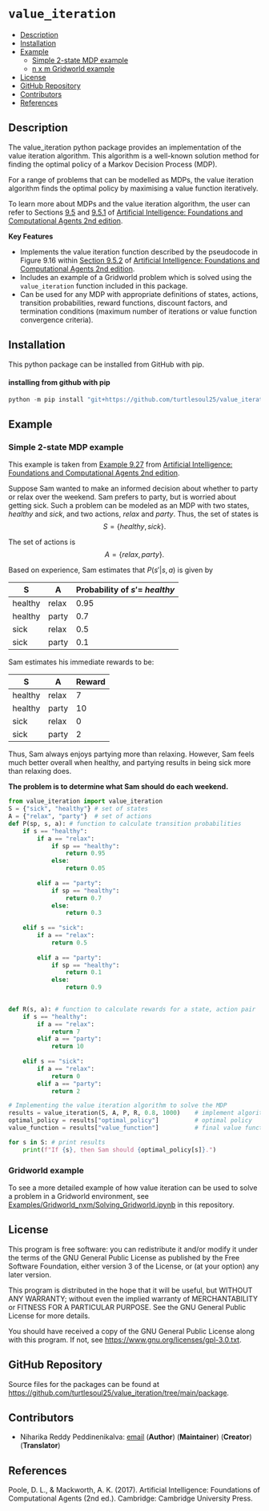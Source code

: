 # `value_iteration`

- [Description](#description)
- [Installation](#installation)
- [Example](#example)
  - [Simple 2-state MDP example](#simple-2-mdp-example)
  - [n x m Gridworld example](#gridworld-example)
- [License](#license)
- [GitHub Repository](#github-repository)
- [Contributors](#contributors)
- [References](#references)

## **Description**

The value_iteration python package provides an implementation of the value iteration algorithm. This algorithm is a well-known solution method for finding the optimal policy of a Markov Decision Process (MDP). 

For a range of problems that can be modelled as MDPs, the value iteration algorithm finds the optimal policy by maximising a value function iteratively. 

To learn more about MDPs and the value iteration algorithm, the user can refer to Sections [9.5](https://artint.info/2e/html2e/ArtInt2e.Ch9.S5.html) and [9.5.1](https://artint.info/2e/html2e/ArtInt2e.Ch9.S5.SS1.html) of [Artificial Intelligence: Foundations and Computational Agents 2nd edition](https://artint.info/2e/html2e/ArtInt2e.html).

**Key Features**
- Implements the value iteration function described by the pseudocode in Figure 9.16 within [Section 9.5.2](https://artint.info/2e/html2e/ArtInt2e.Ch9.S5.SS2.html) of [Artificial Intelligence: Foundations and Computational Agents 2nd edition](https://artint.info/2e/html2e/ArtInt2e.html).
- Includes an example of a Gridworld problem which is solved using the `value_iteration` function included in this package.
- Can be used for any MDP with appropriate definitions of states, actions, transition probabilities, reward functions, discount factors, and termination conditions (maximum number of iterations or value function convergence criteria).


## **Installation**

This python package can be installed from GitHub with pip.
#### installing from github with pip
``` python
python -m pip install "git+https://github.com/turtlesoul25/value_iteration#subdirectory=package"
```

## **Example**

### Simple 2-state MDP example
This example is taken from [Example 9.27](https://artint.info/2e/html2e/ArtInt2e.Ch9.S5.html#Ch9.Thmciexamplered27) from [Artificial Intelligence: Foundations and Computational Agents 2nd edition](https://artint.info/2e/html2e/ArtInt2e.html). 

Suppose Sam wanted to make an informed decision about whether to party or relax over the weekend. Sam prefers to party, but is worried about getting sick. Such a problem can be modeled as an MDP with two states, _healthy_ and _sick_, and two actions, _relax_ and _party_. Thus, the set of states is 
$$S = \{\textit{healthy}, \textit{sick} \}.$$

The set of actions is 
$$A = \{\textit{relax}, \textit{party} \}.$$

Based on experience, Sam estimates that $P(s' \vert s, a)$ is given by 

| S   | A  | Probability of $s' =$ _healthy_   |
|----|----|---------------------------------------------|
| healthy  | relax   | 0.95  |
| healthy  | party   | 0.7  |
| sick  | relax   | 0.5  |
| sick  | party   | 0.1  |

Sam estimates his immediate rewards to be:

| S   | A  | Reward   |
|----|----|---------------------------------------------|
| healthy  | relax   | 7  |
| healthy  | party   | 10  |
| sick  | relax   | 0  |
| sick  | party   | 2  |


Thus, Sam always enjoys partying more than relaxing. However, Sam feels much better overall when healthy, and partying results in being sick more than relaxing does.

**The problem is to determine what Sam should do each weekend.**


``` python
from value_iteration import value_iteration
S = {"sick", "healthy"} # set of states
A = {"relax", "party"}  # set of actions
def P(sp, s, a): # function to calculate transition probabilities
    if s == "healthy":
        if a == "relax":
            if sp == "healthy":
                return 0.95
            else:
                return 0.05
            
        elif a == "party":
            if sp == "healthy":
                return 0.7
            else:
                return 0.3
            
    elif s == "sick":
        if a == "relax":
            return 0.5
        
        elif a == "party":
            if sp == "healthy":
                return 0.1
            else:
                return 0.9
            

def R(s, a): # function to calculate rewards for a state, action pair
    if s == "healthy":
        if a == "relax":
            return 7
        elif a == "party":
            return 10
        
    elif s == "sick":
        if a == "relax":
            return 0
        elif a == "party":
            return 2

# Implementing the value iteration algorithm to solve the MDP
results = value_iteration(S, A, P, R, 0.8, 1000)    # implement algorithm
optimal_policy = results["optimal_policy"]          # optimal policy
value_function = results["value_function"]          # final value function

for s in S: # print results
    print(f"If {s}, then Sam should {optimal_policy[s]}.")

```

### Gridworld example
To see a more detailed example of how value iteration can be used to solve a problem in a Gridworld environment, see [Examples/Gridworld_nxm/Solving_Gridworld.ipynb](https://github.com/turtlesoul25/value_iteration/tree/main/Examples/Gridworld_nxm) in this repository.

## License

This program is free software: you can redistribute it and/or modify it under the terms of the GNU General Public License as published by the Free Software Foundation, either version 3 of the License, or (at your option) any later version.

This program is distributed in the hope that it will be useful, but WITHOUT ANY WARRANTY; without even the implied warranty of MERCHANTABILITY or FITNESS FOR A PARTICULAR PURPOSE. See the GNU General Public License for more details.

You should have received a copy of the GNU General Public License along with this program. If not, see <https://www.gnu.org/licenses/gpl-3.0.txt>.

## GitHub Repository

Source files for the packages can be found at <https://github.com/turtlesoul25/value_iteration/tree/main/package>.

## Contributors

- Niharika Reddy Peddinenikalva: [email](mailto:n.peddinenikalva@lancaster.ac.uk) (**Author**)
  (**Maintainer**) (**Creator**) (**Translator**)

## References

Poole, D. L., & Mackworth, A. K. (2017). Artificial Intelligence: Foundations of Computational Agents (2nd ed.). Cambridge: Cambridge University Press.
